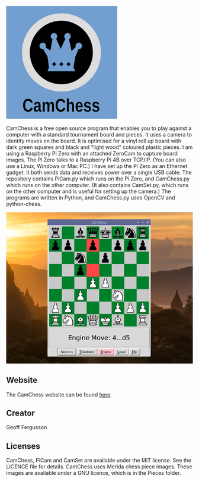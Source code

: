 ![Logo](Images/Logo.png)

CamChess is a free open source program that enables you to play against a computer with a standard tournament board and pieces. It uses a camera to identify moves on the board. It is optimised for a vinyl roll up board with dark green squares and black and "light wood" coloured plastic pieces. I am using a Raspberry Pi Zero with an attached ZeroCam to capture board images. The Pi Zero talks to a Raspberry Pi 4B over TCP/IP. (You can also use a Linux, Windows or Mac PC.) I have set up the Pi Zero as an Ethernet gadget. It both sends data and receives power over a single USB cable. The repository contains PiCam.py which runs on the Pi Zero, and CamChess.py which runs on the other computer. (It also contains CamSet.py, which runs on the other computer and is useful for setting up the camera.) The programs are written in Python, and CamChess.py uses OpenCV and python-chess.

![Screen Shot](Images/Screen.png)

## Website

The CamChess website can be found [here](https://camchess.blogspot.com).

## Creator

Geoff Fergusson

## Licenses

CamChess, PiCam and CamSet are available under the MIT license. See the LICENCE file for details. CamChess uses Merida chess piece images. These images are available under a GNU licence, which is in the Pieces folder.
